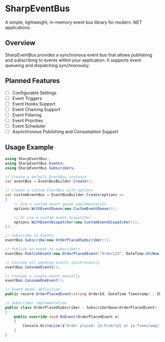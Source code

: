 # SharpEventBus
A simple, lightweight, in-memory event bus library for modern .NET applications.

## Overview
SharpEventBus provides a synchronous event bus that allows publishing and subscribing to events within your application. It supports event queueing and dispatching synchronously.

## Planned Features
- [ ] Configurable Settings  
- [ ] Event Triggers  
- [ ] Event Hooks Support  
- [ ] Event Chaining Support  
- [ ] Event Filtering  
- [ ] Event Priorities  
- [ ] Event Scheduler  
- [ ] Asynchronous Publishing and Consumption Support  

## Usage Example

```csharp
using SharpEventBus;
using SharpEventBus.Events;
using SharpEventBus.Subscribers;

// Create a default EventBus instance
var eventBus = EventBusBuilder.Create();

// Create a custom EventBus with options
var customEventBus = EventBusBuilder.Create(options =>
{
    // Use a custom event queue implementation
    options.WithEventQueue(new CustomEventQueue());

    // Or use a custom event dispatcher
    options.WithEventDispatcher(new CustomEventDispatcher());
});

// Subscribe to events
eventBus.Subscribe(new OrderPlacedSubscriber());

// Publish an event to subscribers
eventBus.PublishEvent(new OrderPlacedEvent("Order123", DateTime.UtcNow));

// Consume all pending events synchronously
eventBus.ConsumeEvents();

// Consume a single event manually
eventBus.ConsumeOneEvent();

// Event model definition
public record OrderPlacedEvent(string OrderId, DateTime Timestamp) : IEvent;

// Subscriber implementation
public class OrderPlacedSubscriber : SubscriberBase<OrderPlacedEvent>
{
    public override void OnEvent(OrderPlacedEvent e)
    {
        Console.WriteLine($"Order placed: {e.OrderId} at {e.Timestamp}");
    }
}
